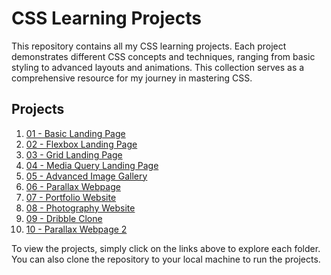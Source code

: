 # CSS Learning Projects

This repository contains all my CSS learning projects. Each project demonstrates different CSS concepts and techniques, ranging from basic styling to advanced layouts and animations. This collection serves as a comprehensive resource for my journey in mastering CSS.

## Projects

1. [01 - Basic Landing Page](./01-basic-landing-page)  
2. [02 - Flexbox Landing Page](./02-flexbox-landing-page)  
3. [03 - Grid Landing Page](./03-grid-landing-page)  
4. [04 - Media Query Landing Page](./04-media-query-landing-page)  
5. [05 - Advanced Image Gallery](./05-advanced-image-gallery)  
6. [06 - Parallax Webpage](./06-parallax-webpage)  
7. [07 - Portfolio Website](./07-portfolio-website)  
8. [08 - Photography Website](./08-photography-website)  
9. [09 - Dribble Clone](./09-Dribble-clone)  
10. [10 - Parallax Webpage 2](./10-parallax-webpage-2)  

To view the projects, simply click on the links above to explore each folder. You can also clone the repository to your local machine to run the projects.

